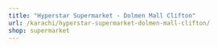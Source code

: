 ```yaml
---
title: "Hyperstar Supermarket - Dolmen Mall Clifton"
url: /karachi/hyperstar-supermarket-dolmen-mall-clifton/
shop: supermarket
---
```


